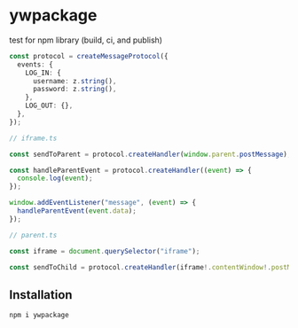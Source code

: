 # ywpackage

test for npm library (build, ci, and publish)

```ts
const protocol = createMessageProtocol({
  events: {
    LOG_IN: {
      username: z.string(),
      password: z.string(),
    },
    LOG_OUT: {},
  },
});

// iframe.ts

const sendToParent = protocol.createHandler(window.parent.postMessage);

const handleParentEvent = protocol.createHandler((event) => {
  console.log(event);
});

window.addEventListener("message", (event) => {
  handleParentEvent(event.data);
});

// parent.ts

const iframe = document.querySelector("iframe");

const sendToChild = protocol.createHandler(iframe!.contentWindow!.postMessage);
```

## Installation

`npm i ywpackage`
